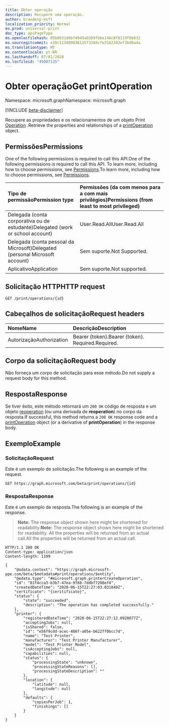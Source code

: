 ```yaml
---
title: Obter operação
description: Recupere uma operação.
author: braedenp-msft
localization_priority: Normal
ms.prod: universal-print
doc_type: apiPageType
ms.openlocfilehash: 85b0031d0bf4949a0309fbbe148c8f8119f0b032
ms.sourcegitcommit: e20c113409836115f338dcfe3162342ef3bd6a4a
ms.translationtype: MT
ms.contentlocale: pt-BR
ms.lasthandoff: 07/01/2020
ms.locfileid: "45007135"
---
```

# <a name="get-printoperation"></a><span data-ttu-id="93f05-103">Obter operação</span><span class="sxs-lookup"><span data-stu-id="93f05-103">Get printOperation</span></span>

<span data-ttu-id="93f05-104">Namespace: microsoft.graph</span><span class="sxs-lookup"><span data-stu-id="93f05-104">Namespace: microsoft.graph</span></span>

[!INCLUDE [beta-disclaimer](../../includes/beta-disclaimer.md)]

<span data-ttu-id="93f05-105">Recupere as propriedades e os relacionamentos de um objeto Print [Operation](../resources/printoperation.md) .</span><span class="sxs-lookup"><span data-stu-id="93f05-105">Retrieve the properties and relationships of a [printOperation](../resources/printoperation.md) object.</span></span>

## <a name="permissions"></a><span data-ttu-id="93f05-106">Permissões</span><span class="sxs-lookup"><span data-stu-id="93f05-106">Permissions</span></span>
<span data-ttu-id="93f05-107">One of the following permissions is required to call this API.</span><span class="sxs-lookup"><span data-stu-id="93f05-107">One of the following permissions is required to call this API.</span></span> <span data-ttu-id="93f05-108">To learn more, including how to choose permissions, see [Permissions](/graph/permissions-reference).</span><span class="sxs-lookup"><span data-stu-id="93f05-108">To learn more, including how to choose permissions, see [Permissions](/graph/permissions-reference).</span></span>

|<span data-ttu-id="93f05-109">Tipo de permissão</span><span class="sxs-lookup"><span data-stu-id="93f05-109">Permission type</span></span> | <span data-ttu-id="93f05-110">Permissões (da com menos para a com mais privilégios)</span><span class="sxs-lookup"><span data-stu-id="93f05-110">Permissions (from least to most privileged)</span></span> |
|:---------------|:--------------------------------------------|
|<span data-ttu-id="93f05-111">Delegada (conta corporativa ou de estudante)</span><span class="sxs-lookup"><span data-stu-id="93f05-111">Delegated (work or school account)</span></span>| <span data-ttu-id="93f05-112">User.Read.All</span><span class="sxs-lookup"><span data-stu-id="93f05-112">User.Read.All</span></span> |
|<span data-ttu-id="93f05-113">Delegada (conta pessoal da Microsoft)</span><span class="sxs-lookup"><span data-stu-id="93f05-113">Delegated (personal Microsoft account)</span></span>|<span data-ttu-id="93f05-114">Sem suporte.</span><span class="sxs-lookup"><span data-stu-id="93f05-114">Not Supported.</span></span>|
|<span data-ttu-id="93f05-115">Aplicativo</span><span class="sxs-lookup"><span data-stu-id="93f05-115">Application</span></span>|<span data-ttu-id="93f05-116">Sem suporte.</span><span class="sxs-lookup"><span data-stu-id="93f05-116">Not supported.</span></span>|

## <a name="http-request"></a><span data-ttu-id="93f05-117">Solicitação HTTP</span><span class="sxs-lookup"><span data-stu-id="93f05-117">HTTP request</span></span>
<!-- { "blockType": "ignored" } -->
```http
GET /print/operations/{id}
```

## <a name="request-headers"></a><span data-ttu-id="93f05-118">Cabeçalhos de solicitação</span><span class="sxs-lookup"><span data-stu-id="93f05-118">Request headers</span></span>
| <span data-ttu-id="93f05-119">Nome</span><span class="sxs-lookup"><span data-stu-id="93f05-119">Name</span></span>      |<span data-ttu-id="93f05-120">Descrição</span><span class="sxs-lookup"><span data-stu-id="93f05-120">Description</span></span>|
|:----------|:----------|
| <span data-ttu-id="93f05-121">Autorização</span><span class="sxs-lookup"><span data-stu-id="93f05-121">Authorization</span></span> | <span data-ttu-id="93f05-122">Bearer {token}.</span><span class="sxs-lookup"><span data-stu-id="93f05-122">Bearer {token}.</span></span> <span data-ttu-id="93f05-123">Required.</span><span class="sxs-lookup"><span data-stu-id="93f05-123">Required.</span></span> |

## <a name="request-body"></a><span data-ttu-id="93f05-124">Corpo da solicitação</span><span class="sxs-lookup"><span data-stu-id="93f05-124">Request body</span></span>
<span data-ttu-id="93f05-125">Não forneça um corpo de solicitação para esse método.</span><span class="sxs-lookup"><span data-stu-id="93f05-125">Do not supply a request body for this method.</span></span>
## <a name="response"></a><span data-ttu-id="93f05-126">Resposta</span><span class="sxs-lookup"><span data-stu-id="93f05-126">Response</span></span>
<span data-ttu-id="93f05-127">Se tiver êxito, este método retornará um `200 OK` código de resposta e um objeto [reoperation](../resources/printOperation.md) (ou uma derivada de **reoperation**) no corpo da resposta.</span><span class="sxs-lookup"><span data-stu-id="93f05-127">If successful, this method returns a `200 OK` response code and a [printOperation](../resources/printOperation.md) object (or a derivative of **printOperation**) in the response body.</span></span>
## <a name="example"></a><span data-ttu-id="93f05-128">Exemplo</span><span class="sxs-lookup"><span data-stu-id="93f05-128">Example</span></span>
### <a name="request"></a><span data-ttu-id="93f05-129">Solicitação</span><span class="sxs-lookup"><span data-stu-id="93f05-129">Request</span></span>
<span data-ttu-id="93f05-130">Este é um exemplo de solicitação.</span><span class="sxs-lookup"><span data-stu-id="93f05-130">The following is an example of the request.</span></span>

<!-- {
  "blockType": "request",
  "name": "get_printoperation"
}-->
```http
GET https://graph.microsoft.com/beta/print/operations/{id}
```

### <a name="response"></a><span data-ttu-id="93f05-131">Resposta</span><span class="sxs-lookup"><span data-stu-id="93f05-131">Response</span></span>
<span data-ttu-id="93f05-132">Este é um exemplo de resposta.</span><span class="sxs-lookup"><span data-stu-id="93f05-132">The following is an example of the response.</span></span>
><span data-ttu-id="93f05-133">**Note:** The response object shown here might be shortened for readability.</span><span class="sxs-lookup"><span data-stu-id="93f05-133">**Note:** The response object shown here might be shortened for readability.</span></span> <span data-ttu-id="93f05-134">All the properties will be returned from an actual call.</span><span class="sxs-lookup"><span data-stu-id="93f05-134">All the properties will be returned from an actual call.</span></span>
<!-- {
  "blockType": "response",
  "truncated": true,
  "@odata.type": "microsoft.graph.printOperation"
} -->
```http
HTTP/1.1 200 OK
Content-type: application/json
Content-length: 1199

{
    "@odata.context": "https://graph.microsoft-ppe.com/beta/$metadata#print/operations/$entity",
    "@odata.type": "#microsoft.graph.printerCreateOperation",
    "id": "81f4cca3-b3b7-47ea-9f88-7ddbf7208ef4",
    "createdDateTime": "2020-06-15T22:27:03.031849Z",
    "certificate": "{ceritificate}",
    "status": {
        "state": "succeeded",
        "description": "The operation has completed successfully."
    },
    "printer": {
        "registeredDateTime": "2020-06-15T22:27:12.0920077Z",
        "acceptingJobs": null,
        "isShared": false,
        "id": "e56f9cdd-acec-486f-a05e-b622ff0bcc7d",
        "name": "Test Printer",
        "manufacturer": "Test Printer Manufacturer",
        "model": "Test Printer Model",
        "isAcceptingJobs": null,
        "capabilities": null,
        "status": {
            "processingState": "unknown",
            "processingStateReasons": [],
            "processingStateDescription": ""
        },
        "location": {
            "latitude": null,
            "longitude": null
        },
        "defaults": {
            "copiesPerJob": 1,
            "finishings": []
        }
    }
}
```

<!-- uuid: 8fcb5dbc-d5aa-4681-8e31-b001d5168d79
2015-10-25 14:57:30 UTC -->
<!-- {
  "type": "#page.annotation",
  "description": "Get printOperation",
  "keywords": "",
  "section": "documentation",
  "tocPath": ""
}-->
